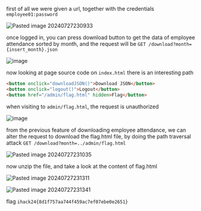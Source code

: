 first of all we were given a url, together with the credentials `employee01:password`

![Pasted image 20240727230933](https://github.com/user-attachments/assets/25eacc64-7e33-478c-9e94-6928902f5cdc)

once logged in, you can press download button to get the data of employee attendance sorted by month, and the request will be `GET /download?month={insert_month}.json`

![image](https://github.com/user-attachments/assets/9179036c-063d-4782-b3ea-f39dcf97fc30)

now looking at page source code on `index.html` there is an interesting path

```html
<button onclick="downloadJSON()">Download JSON</button>
<button onclick="logout()">Logout</button>
<button href="/admin/flag.html" hidden>Flag</button>
```

when visiting to `admin/flag.html`, the request is unauthorized

![image](https://github.com/user-attachments/assets/7bfe0a28-c32b-4e25-81e6-3c09e99c4d73)

from the previous feature of downloading employee attendance, we can alter the request to download the flag.html file, by doing the path traversal attack `GET /download?month=../admin/flag.html`

![Pasted image 20240727231035](https://github.com/user-attachments/assets/c9a5cf34-b21c-4893-b577-5e117fb51c9b)

now unzip the file, and take a look at the content of flag.html

![Pasted image 20240727231311](https://github.com/user-attachments/assets/13667987-7357-4254-99fd-ff0a889f3593)

![Pasted image 20240727231341](https://github.com/user-attachments/assets/1befef80-6508-4619-b0d5-376152a80f38)

flag `ihack24{8d1f757aa744f459ac7ef07ebe0e2651}`

